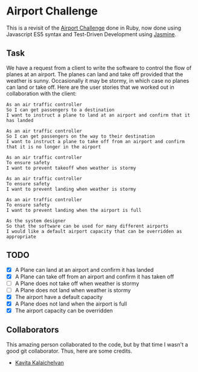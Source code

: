 # Airport Challenge

This is a revisit of the [Airport Challenge](https://github.com/georn/airport-challenge)
done in Ruby, now done using Javascript ES5 syntax and Test-Driven Development
using [Jasmine](https://jasmine.github.io/).

## Task

We have a request from a client to write the software to control the flow of
planes at an airport. The planes can land and take off provided that the weather
is sunny. Occasionally it may be stormy, in which case no planes can land or
take off.  Here are the user stories that we worked out in collaboration with
the client:

```
As an air traffic controller
So I can get passengers to a destination
I want to instruct a plane to land at an airport and confirm that it has landed

As an air traffic controller
So I can get passengers on the way to their destination
I want to instruct a plane to take off from an airport and confirm that it is no longer in the airport

As an air traffic controller
To ensure safety
I want to prevent takeoff when weather is stormy

As an air traffic controller
To ensure safety
I want to prevent landing when weather is stormy

As an air traffic controller
To ensure safety
I want to prevent landing when the airport is full

As the system designer
So that the software can be used for many different airports
I would like a default airport capacity that can be overridden as appropriate
```

## TODO

- [x] A Plane can land at an airport and confirm it has landed
- [x] A Plane can take off from an airport and confirm it has taken off
- [ ] A Plane does not take off when weather is stormy
- [ ] A Plane does not land when weather is stormy
- [x] The airport have a default capacity
- [x] A Plane does not land when the airport is full
- [x] The airport capacity can be overridden

## Collaborators

This amazing person collaborated to the code, but by that time I wasn't a good
git collaborator. Thus, here are some credits.

- [Kavita Kalaichelvan](https://github.com/kkavita92)
